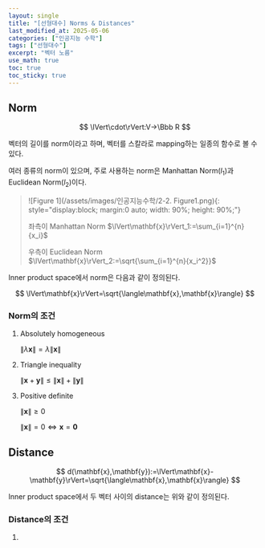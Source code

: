 ```yaml
---
layout: single
title: "[선형대수] Norms & Distances"
last_modified_at: 2025-05-06
categories: ["인공지능 수학"]
tags: ["선형대수"]
excerpt: "벡터 노름"
use_math: true
toc: true
toc_sticky: true
---
```


## Norm

$$
\lVert\cdot\rVert:V→\Bbb R
$$

벡터의 길이를 norm이라고 하며, 벡터를 스칼라로 mapping하는 일종의 함수로 볼 수 있다.

여러 종류의 norm이 있으며, 주로 사용하는 norm은 Manhattan Norm($l_1)$과 Euclidean Norm($l_2$)이다.

> ![Figure 1](/assets/images/인공지능수학/2-2. Figure1.png){: style="display:block; margin:0 auto; width: 90%; height: 90%;"}
>
> 좌측이 Manhattan Norm $\lVert\mathbf{x}\rVert_1:=\sum_{i=1}^{n}{x_i}$
>
> 우측이 Euclidean Norm $\lVert\mathbf{x}\rVert_2:=\sqrt{\sum_{i=1}^{n}{x_i^2}}$

Inner product space에서 norm은 다음과 같이 정의된다.

$$
\lVert\mathbf{x}\rVert=\sqrt{\langle\mathbf{x},\mathbf{x}\rangle}
$$

### Norm의 조건

1. Absolutely homogeneous

   $\lVert\lambda\mathbf{x}\rVert=\lambda\lVert\mathbf{x}\rVert$

2. Triangle inequality

   $\lVert\mathbf{x}+\mathbf{y}\rVert\leq\lVert\mathbf{x}\rVert+\lVert\mathbf{y}\rVert$

3. Positive definite

   $\lVert\mathbf{x}\rVert\geq0$

   $\lVert\mathbf{x}\rVert=0\iff\mathbf{x}=\mathbf{0}$

## Distance

$$
d(\mathbf{x},\mathbf{y}):=\lVert\mathbf{x}-\mathbf{y}\rVert=\sqrt{\langle\mathbf{x},\mathbf{x}\rangle}
$$

Inner product space에서 두 벡터 사이의 distance는 위와 같이 정의된다.

### Distance의 조건

1. 
